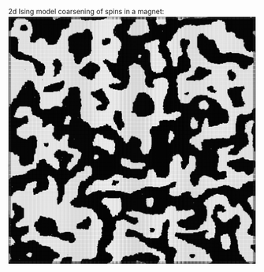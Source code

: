 2d Ising model coarsening of spins in a magnet:
![2d Ising model coarsening of spins in a magnet](quenching.png)
